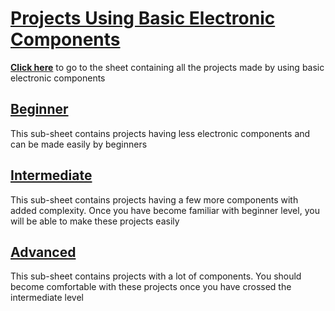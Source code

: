 
# [Projects Using Basic Electronic Components](https://docs.google.com/spreadsheets/d/1PnBLaLME8UPFGboIZZ2u8vxrgz9EoGP51d9HtX65Qmg)

**[Click here](https://docs.google.com/spreadsheets/d/1PnBLaLME8UPFGboIZZ2u8vxrgz9EoGP51d9HtX65Qmg)** to go to the sheet containing all the projects made by using basic electronic components

## [Beginner](https://docs.google.com/spreadsheets/d/1PnBLaLME8UPFGboIZZ2u8vxrgz9EoGP51d9HtX65Qmg/edit?pli=1#gid=0)

This sub-sheet contains projects having less electronic components and can be made easily by beginners

## [Intermediate](https://docs.google.com/spreadsheets/d/1PnBLaLME8UPFGboIZZ2u8vxrgz9EoGP51d9HtX65Qmg/edit?pli=1#gid=527836699)

This sub-sheet contains projects having a few more components with added complexity. Once you have become familiar with beginner level, you will be able to make these projects easily

## [Advanced](https://docs.google.com/spreadsheets/d/1PnBLaLME8UPFGboIZZ2u8vxrgz9EoGP51d9HtX65Qmg/edit?pli=1#gid=722920924)

This sub-sheet contains projects with a lot of components. You should become comfortable with these projects once you have crossed the intermediate level
